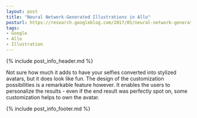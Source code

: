```yaml
---
layout: post
title: "Neural Network-Generated Illustrations in Allo"
posturl: https://research.googleblog.com/2017/05/neural-network-generated-illustrations.html
tags:
- Google
- Allo
- Illustration
---
```


{% include post_info_header.md %}

Not sure how much it adds to have your selfies converted into stylized avatars, but it does look like fun. The design of the customization possibilities is a remarkable feature however. It enables the users to personalize the results - even if the end result was perfectly spot on, some customization helps to own the avatar.

<!--more-->
{% include post_info_footer.md %}
